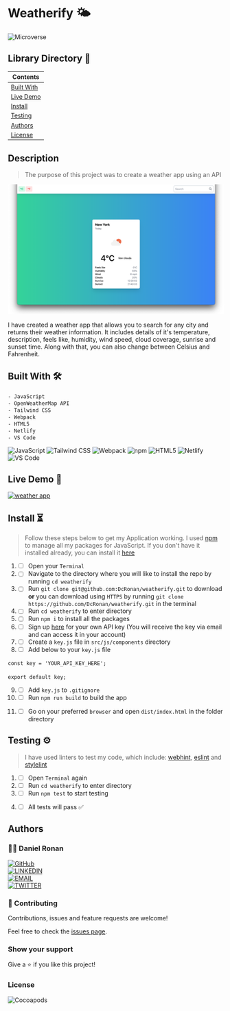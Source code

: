 # Weatherify 🌤️

![Microverse](https://img.shields.io/badge/-Microverse-6F23FF?style=for-the-badge)

## Library Directory 📙

| Contents                  |
| ------------------------- |
| [Built With](#built-with) |
| [Live Demo](#live-demo)   |
| [Install](#install)   |
| [Testing](#testing)   |
| [Authors](#authors)       |
| [License](#license)       |

## Description

> The purpose of this project was to create a weather app using an API

![screenshot](./assets/images/main-sc.png)

I have created a weather app that allows you to search for any city and returns their weather information. It includes details of it's temperature, description, feels like, humidity, wind speed, cloud coverage, sunrise and sunset time. Along with that, you can also change between Celsius and Fahrenheit.

## Built With 🛠

```
- JavaScript
- OpenWeatherMap API
- Tailwind CSS
- Webpack
- HTML5
- Netlify
- VS Code
```

![JavaScript](https://img.shields.io/badge/-JavaScript-F7DF1E?style=for-the-badge&logo=JavaScript&logoColor=white&labelColor=000)
![Tailwind CSS](https://img.shields.io/badge/-Tailwind_CSS-38B2AC?style=for-the-badge&logo=Tailwind-CSS&logoColor=white&labelColor=000)
![Webpack](https://img.shields.io/badge/-Webpack-8DD6F9?style=for-the-badge&logo=Webpack&logoColor=white&labelColor=000)
![npm](https://img.shields.io/badge/-npm-CB3837?style=for-the-badge&logo=npm&logoColor=white&labelColor=000)
![HTML5](https://img.shields.io/badge/-HTML5-E34F26?style=for-the-badge&logo=HTML5&logoColor=white&labelColor=000)
![Netlify](https://img.shields.io/badge/-Netlify-00C7B7?style=for-the-badge&logo=Netlify&logoColor=white&labelColor=000)
![VS Code](https://img.shields.io/badge/-VS_Code-007ACC?style=for-the-badge&logo=Visual-Studio-Code&logoColor=white&labelColor=000)

## Live Demo 🎥

<a href="https://weatherify-application.netlify.app/"><img src="https://www.netlify.com/img/deploy/button.svg" alt="weather app"></a>

## Install ⏳

> Follow these steps below to get my Application working. I used [npm](https://www.npmjs.com/) to manage all my packages for JavaScript. If you don't have it installed already, you can install it [here](https://www.npmjs.com/get-npm)

1. - [ ] Open your `Terminal`
2. - [ ] Navigate to the directory where you will like to install the repo by running `cd weatherify`
3. - [ ] Run `git clone git@github.com:DcRonan/weatherify.git` to download <b>or</b> you can download using `HTTPS` by running `git clone https://github.com/DcRonan/weatherify.git` in the terminal
4. - [ ] Run `cd weatherify` to enter directory
5. - [ ] Run `npm i` to install all the packages
6. - [ ] Sign up [here](https://home.openweathermap.org/users/sign_up) for your own API key (You will receive the key via email and can access it in your account)
7. - [ ] Create a `key.js` file in `src/js/components` directory
8. - [ ] Add below to your `key.js` file
```
const key = 'YOUR_API_KEY_HERE';

export default key;
```
9. - [ ] Add `key.js` to `.gitignore`
10. - [ ] Run `npm run build` to build the app
11. - [ ] Go on your preferred `browser` and open `dist/index.html` in the folder directory


## Testing ⚙

> I have used linters to test my code, which include: [webhint](https://webhint.io/), [eslint](https://eslint.org/) and [stylelint](https://stylelint.io/)

1. - [ ] Open `Terminal` again
2. - [ ] Run `cd weatherify` to enter directory
3. - [ ] Run `npm test` to start testing
4. - [ ] All tests will pass ✅


## Authors

### 👨‍💻 Daniel Ronan

[![GitHub](https://img.shields.io/badge/-GitHub-000?style=for-the-badge&logo=GitHub&logoColor=white)](https://github.com/DcRonan) <br>
[![LINKEDIN](https://img.shields.io/badge/-LINKEDIN-0077B5?style=for-the-badge&logo=Linkedin&logoColor=white)](https://www.linkedin.com/in/dan-ronan/) <br>
[![EMAIL](https://img.shields.io/badge/-EMAIL-D14836?style=for-the-badge&logo=Mail.Ru&logoColor=white)](mailto:danielconnorronan@gmail.com) <br>
[![TWITTER](https://img.shields.io/badge/-TWITTER-1DA1F2?style=for-the-badge&logo=Twitter&logoColor=white)](https://twitter.com/dc_ronan)

### 🤝 Contributing

Contributions, issues and feature requests are welcome!

Feel free to check the [issues page](https://github.com/DcRonan/weatherify/issues).

### Show your support

Give a ⭐️ if you like this project!

### License

![Cocoapods](https://img.shields.io/cocoapods/l/AFNetworking?color=red&style=for-the-badge)

